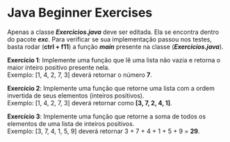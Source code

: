 # Java Beginner Exercises

Apenas a classe ***Exercicios.java*** deve ser editada. Ela se encontra dentro do pacote ***exc***. Para verificar se sua implementação passou nos testes, basta rodar (**ctrl + f11**) a função ***main*** presente na classe (***Exercicios.java***).

**Exercício 1**: Implemente uma função que lê uma lista não vazia e retorna o maior inteiro positivo presente nela.<br /> Exemplo: [1, 4, 2, 7, 3] deverá retornar o número **7**.

**Exercício 2**: Implemente uma função que retorne uma lista com a ordem invertida de seus elementos (inteiros positivos).<br /> Exemplo: [1, 4, 2, 7, 3] deverá retornar como **[3, 7, 2, 4, 1]**.

**Exercício 3**: Implemente uma função que retorne a soma de todos os elementos de uma lista de inteiros positivos.<br /> Exemplo: [3, 7, 4, 1, 5, 9] deverá retornar 3 + 7 + 4 + 1 + 5 + 9 = **29**.
